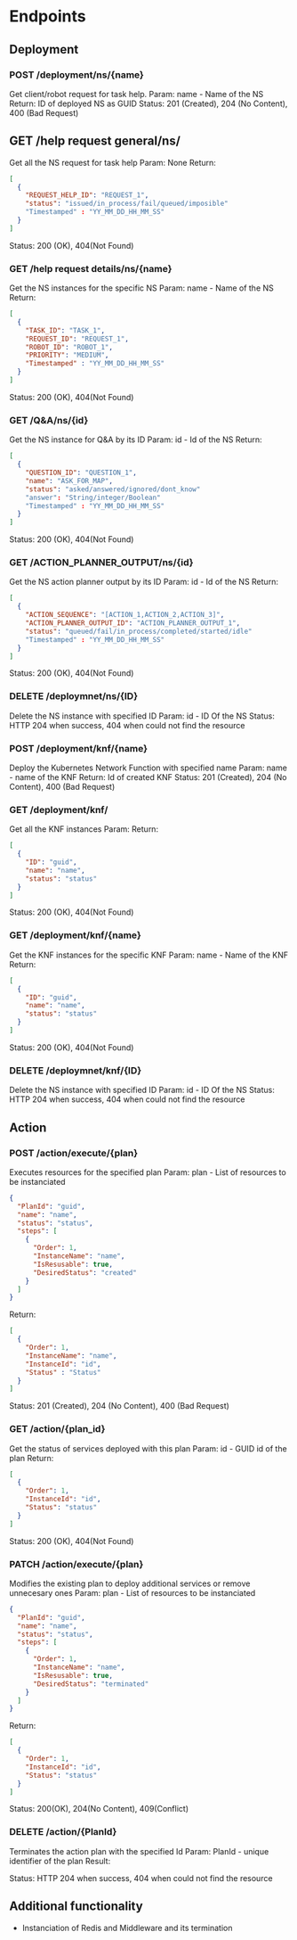 # Endpoints

## Deployment

### POST /deployment/ns/{name} 
Get client/robot request for task help.
Param: name - Name of the NS
Return: ID of deployed NS as GUID
Status: 201 (Created), 204 (No Content), 400 (Bad Request)

## GET /help request general/ns/ 
Get all the NS request for task help
Param: None
Return: 
```json
[
  {
    "REQUEST_HELP_ID": "REQUEST_1",
    "status": "issued/in_process/fail/queued/imposible"
    "Timestamped" : "YY_MM_DD_HH_MM_SS"
  }
]
```
Status: 200 (OK), 404(Not Found)

### GET /help request details/ns/{name} 
Get the NS instances for the specific NS
Param: name - Name of the NS
Return: 
```json
[
  {
    "TASK_ID": "TASK_1",
    "REQUEST_ID": "REQUEST_1",
    "ROBOT_ID": "ROBOT_1",
    "PRIORITY": "MEDIUM",
    "Timestamped" : "YY_MM_DD_HH_MM_SS"
  }
]
```
Status: 200 (OK), 404(Not Found)

### GET /Q&A/ns/{id} 
Get the NS instance for Q&A by its ID
Param: id - Id of the NS
Return: 
```json
[
  {
    "QUESTION_ID": "QUESTION_1",
    "name": "ASK_FOR_MAP",
    "status": "asked/answered/ignored/dont_know"
    "answer": "String/integer/Boolean"
    "Timestamped" : "YY_MM_DD_HH_MM_SS"
  }
]
```

Status: 200 (OK), 404(Not Found)

### GET /ACTION_PLANNER_OUTPUT/ns/{id} 
Get the NS action planner output by its ID
Param: id - Id of the NS
Return: 
```json
[
  {
    "ACTION_SEQUENCE": "[ACTION_1,ACTION_2,ACTION_3]",
    "ACTION_PLANNER_OUTPUT_ID": "ACTION_PLANNER_OUTPUT_1",
    "status": "queued/fail/in_process/completed/started/idle"
    "Timestamped" : "YY_MM_DD_HH_MM_SS"
  }
]
```

Status: 200 (OK), 404(Not Found)

### DELETE /deploymnet/ns/{ID}
Delete the NS instance with specified ID
Param: id - ID Of the NS
Status: HTTP 204 when success, 404 when could not find the resource

### POST /deployment/knf/{name} 
Deploy the Kubernetes Network Function with specified name
Param: name - name of the KNF
Return: Id of created KNF
Status: 201 (Created), 204 (No Content), 400 (Bad Request)

### GET /deployment/knf/
Get all the KNF instances
Param: 
Return: 
```json
[
  {
    "ID": "guid",
    "name": "name",
    "status": "status"
  }
]
```
Status: 200 (OK), 404(Not Found)

### GET /deployment/knf/{name}
Get the KNF instances for the specific KNF
Param: name - Name of the KNF
Return: 
```json
[
  {
    "ID": "guid",
    "name": "name",
    "status": "status"
  }
]
```


Status: 200 (OK), 404(Not Found)

### DELETE /deploymnet/knf/{ID} 
Delete the NS instance with specified ID
Param: id - ID Of the NS
Status: HTTP 204 when success, 404 when could not find the resource

## Action

### POST /action/execute/{plan} 
Executes resources for the specified plan
Param: plan - List of resources to be instanciated
```json
{
  "PlanId": "guid",
  "name": "name",
  "status": "status",
  "steps": [
    {
      "Order": 1,
      "InstanceName": "name",
      "IsResusable": true,
      "DesiredStatus": "created"
    }
  ]
}
```
Return:
```json
[
  {
    "Order": 1,
    "InstanceName": "name",
    "InstanceId": "id",
    "Status" : "Status"
  }
]
```
Status: 201 (Created), 204 (No Content), 400 (Bad Request)

### GET /action/{plan_id} 
Get the status of services deployed with this plan
Param: id - GUID id of the plan
Return:
```json
[
  {
    "Order": 1,
    "InstanceId": "id",
    "Status": "status"
  }
]
```
Status: 200 (OK), 404(Not Found)

### PATCH /action/execute/{plan}
Modifies the existing plan to deploy additional services or remove unnecesary ones
Param: plan - List of resources to be instanciated
```json
{
  "PlanId": "guid",
  "name": "name",
  "status": "status",
  "steps": [
    {
      "Order": 1,
      "InstanceName": "name",
      "IsResusable": true,
      "DesiredStatus": "terminated"
    }
  ]
}
```
Return:
```json
[
  {
    "Order": 1,
    "InstanceId": "id",
    "Status": "status"
  }
]
```
Status: 200(OK), 204(No Content), 409(Conflict)
### DELETE /action/{PlanId}
Terminates the action plan with the specified Id
Param: PlanId - unique identifier of the plan
Result:

Status: HTTP 204 when success, 404 when could not find the resource

## Additional functionality
* Instanciation of Redis and Middleware and its termination
